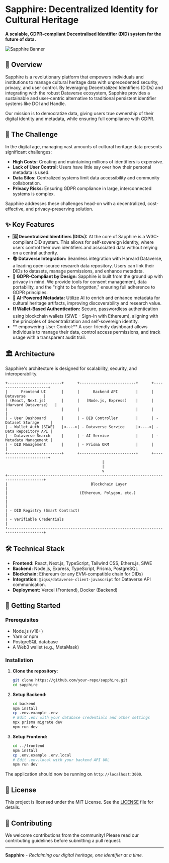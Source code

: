 # Sapphire: Decentralized Identity for Cultural Heritage

**A scalable, GDPR-compliant Decentralised Identifier (DID) system for the future of data.**

![Sapphire Banner](https://user-images.githubusercontent.com/12345/12345678-abcdef.png)  <!-- Placeholder for a nice banner -->

## 🌟 Overview

Sapphire is a revolutionary platform that empowers individuals and institutions to manage cultural heritage data with unprecedented security, privacy, and user control. By leveraging Decentralized Identifiers (DIDs) and integrating with the robust Dataverse ecosystem, Sapphire provides a sustainable and user-centric alternative to traditional persistent identifier systems like DOI and Handle.

Our mission is to democratize data, giving users true ownership of their digital identity and metadata, while ensuring full compliance with GDPR.

## 🧩 The Challenge

In the digital age, managing vast amounts of cultural heritage data presents significant challenges:
*   **High Costs:** Creating and maintaining millions of identifiers is expensive.
*   **Lack of User Control:** Users have little say over how their personal metadata is used.
*   **Data Silos:** Centralized systems limit data accessibility and community collaboration.
*   **Privacy Risks:** Ensuring GDPR compliance in large, interconnected systems is complex.

Sapphire addresses these challenges head-on with a decentralized, cost-effective, and privacy-preserving solution.

## ✨ Key Features

*   **🆔 Decentralized Identifiers (DIDs):** At the core of Sapphire is a W3C-compliant DID system. This allows for self-sovereign identity, where users control their own identifiers and associated data without relying on a central authority.
*   **📚 Dataverse Integration:** Seamless integration with Harvard Dataverse, a leading open-source research data repository. Users can link their DIDs to datasets, manage permissions, and enhance metadata.
*   **🔐 GDPR-Compliant by Design:** Sapphire is built from the ground up with privacy in mind. We provide tools for consent management, data portability, and the "right to be forgotten," ensuring full adherence to GDPR principles.
*   **🤖 AI-Powered Metadata:** Utilize AI to enrich and enhance metadata for cultural heritage artifacts, improving discoverability and research value.
*   **⛓️ Wallet-Based Authentication:** Secure, passwordless authentication using blockchain wallets (SIWE - Sign-In with Ethereum), aligning with the principles of decentralization and self-sovereign identity.
*   ** empowering User Control:** A user-friendly dashboard allows individuals to manage their data, control access permissions, and track usage with a transparent audit trail.

## 🏛️ Architecture

Sapphire's architecture is designed for scalability, security, and interoperability.

```
+------------------------+      +-------------------------+      +-----------------------+
|      Frontend UI       |      |      Backend API        |      |      Dataverse        |
| (React, Next.js)       |      |   (Node.js, Express)    |      | (Harvard Dataverse)   |
|                        |      |                         |      |                       |
| - User Dashboard       |      | - DID Controller        |      | - Dataset Storage     |
| - Wallet Auth (SIWE)   |<---->| - Dataverse Service     |<---->| - Data Repository API |
| - Dataverse Search     |      | - AI Service            |      | - Metadata Management |
| - DID Management       |      | - Prisma ORM            |      |                       |
+------------------------+      +-------------------------+      +-----------------------+
                                           |
                                           |
                                           v
+--------------------------------------------------------------------------------------+
|                                     Blockchain Layer                                 |
|                                (Ethereum, Polygon, etc.)                             |
|                                                                                      |
| - DID Registry (Smart Contract)                                                      |
| - Verifiable Credentials                                                             |
+--------------------------------------------------------------------------------------+
```

## 🛠️ Technical Stack

*   **Frontend:** React, Next.js, TypeScript, Tailwind CSS, Ethers.js, SIWE
*   **Backend:** Node.js, Express, TypeScript, Prisma, PostgreSQL
*   **Blockchain:** Ethereum (or any EVM-compatible chain for DIDs)
*   **Integration:** `@iqss/dataverse-client-javascript` for Dataverse API communication.
*   **Deployment:** Vercel (Frontend), Docker (Backend)

## 🚀 Getting Started

### Prerequisites

*   Node.js (v18+)
*   Yarn or npm
*   PostgreSQL database
*   A Web3 wallet (e.g., MetaMask)

### Installation

1.  **Clone the repository:**
    ```bash
    git clone https://github.com/your-repo/sapphire.git
    cd sapphire
    ```

2.  **Setup Backend:**
    ```bash
    cd backend
    npm install
    cp .env.example .env
    # Edit .env with your database credentials and other settings
    npx prisma migrate dev
    npm run dev
    ```

3.  **Setup Frontend:**
    ```bash
    cd ../frontend
    npm install
    cp .env.example .env.local
    # Edit .env.local with your backend API URL
    npm run dev
    ```

The application should now be running on `http://localhost:3000`.

## 📄 License

This project is licensed under the MIT License. See the [LICENSE](LICENSE) file for details.

## 🤝 Contributing

We welcome contributions from the community! Please read our contributing guidelines before submitting a pull request.

---

**Sapphire** - *Reclaiming our digital heritage, one identifier at a time.*
